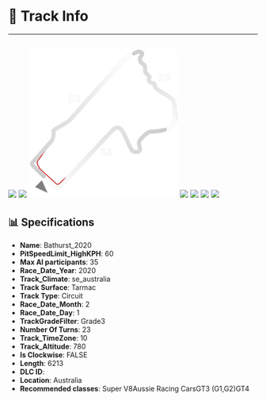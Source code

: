 # 🏁 Track Info

---
![](image_1.jpg)
![](image_2.jpg)
![](image_3.jpg)
![](image_4.jpg)
![](image_5.jpg)
![](image_6.jpg)
![](image_7.jpg)
---

## 📊 Specifications

- **Name**: Bathurst_2020
- **PitSpeedLimit_HighKPH**: 60
- **Max AI participants**: 35
- **Race_Date_Year**: 2020
- **Track_Climate**: se_australia
- **Track Surface**: Tarmac
- **Track Type**: Circuit
- **Race_Date_Month**: 2
- **Race_Date_Day**: 1
- **TrackGradeFilter**: Grade3
- **Number Of Turns**: 23
- **Track_TimeZone**: 10
- **Track_Altitude**: 780
- **Is Clockwise**: FALSE
- **Length**: 6213
- **DLC ID**: 
- **Location**: Australia
- **Recommended classes**: Super V8Aussie Racing CarsGT3 (G1,G2)GT4
